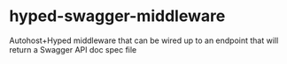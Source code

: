 # hyped-swagger-middleware
Autohost+Hyped middleware that can be wired up to an endpoint that will return a Swagger API doc spec file
